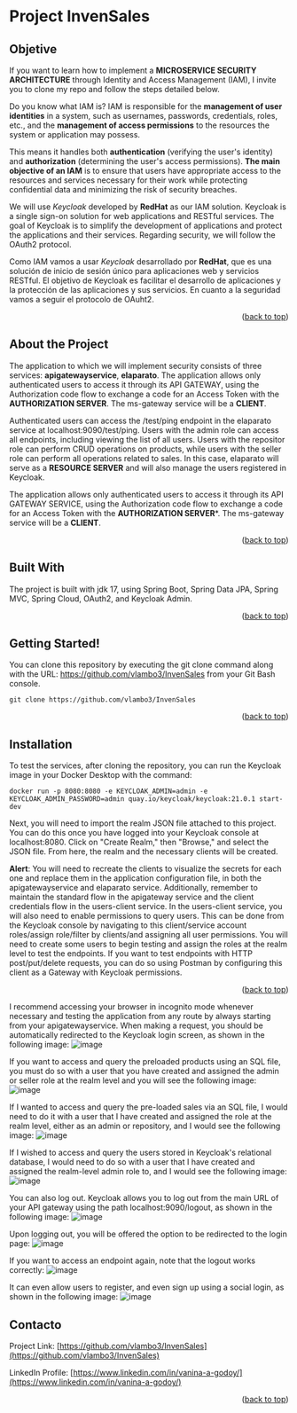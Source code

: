 <a name="readme-top"></a>
# Project InvenSales
## Objetive
If you want to learn how to implement a **MICROSERVICE SECURITY ARCHITECTURE** through Identity and Access Management (IAM), I invite you to clone my repo and follow the steps detailed below.

Do you know what IAM is? IAM is responsible for the **management of user identities** in a system, such as usernames, passwords, credentials, roles, etc., and the **management of access permissions** to the resources the system or application may possess.

This means it handles both **authentication** (verifying the user's identity) and **authorization** (determining the user's access permissions).
**The main objective of an IAM** is to ensure that users have appropriate access to the resources and services necessary for their work while protecting confidential data and minimizing the risk of security breaches.

We will use *Keycloak* developed by **RedHat** as our IAM solution. Keycloak is a single sign-on solution for web applications and RESTful services. The goal of Keycloak is to simplify the development of applications and protect the applications and their services. Regarding security, we will follow the OAuth2 protocol.

Como IAM vamos a usar *Keycloak* desarrollado por **RedHat**, que es una solución de inicio de sesión único para aplicaciones web y servicios RESTful. El objetivo de Keycloak es facilitar el desarrollo de aplicaciones y la protección de las aplicaciones y sus servicios. 
En cuanto a la seguridad vamos a seguir el protocolo de OAuht2.	

<p align="right">(<a href="#readme-top">back to top</a>)</p>

<!-- ABOUT THE PROJECT -->
## About the Project
The application to which we will implement security consists of three services: **apigatewayservice**, **elaparato**.
The application allows only authenticated users to access it through its API GATEWAY, using the Authorization code flow to exchange a code for an Access Token with the **AUTHORIZATION SERVER**. The ms-gateway service will be a **CLIENT**.

Authenticated users can access the /test/ping endpoint in the elaparato service at localhost:9090/test/ping. Users with the admin role can access all endpoints, including viewing the list of all users. Users with the repositor role can perform CRUD operations on products, while users with the seller role can perform all operations related to sales. In this case, elaparato will serve as a **RESOURCE SERVER** and will also manage the users registered in Keycloak.

The application allows only authenticated users to access it through its API GATEWAY SERVICE, using the Authorization code flow to exchange a code for an Access Token with the **AUTHORIZATION SERVER***. The ms-gateway service will be a **CLIENT**.

<p align="right">(<a href="#readme-top">back to top</a>)</p>

## Built With
The project is built with jdk 17, using Spring Boot, Spring Data JPA, Spring MVC, Spring Cloud, OAuth2, and Keycloak Admin.
<p align="right">(<a href="#readme-top">back to top</a>)</p>

<!-- GETTING STARTED -->
## Getting Started!
You can clone this repository by executing the git clone command along with the URL: https://github.com/vlambo3/InvenSales from your Git Bash console.
  ```
  git clone https://github.com/vlambo3/InvenSales
  ```
<p align="right">(<a href="#readme-top">back to top</a>)</p>

## Installation
To test the services, after cloning the repository, you can run the Keycloak image in your Docker Desktop with the command:
  ```
  docker run -p 8080:8080 -e KEYCLOAK_ADMIN=admin -e KEYCLOAK_ADMIN_PASSWORD=admin quay.io/keycloak/keycloak:21.0.1 start-dev
  ```
Next, you will need to import the realm JSON file attached to this project. You can do this once you have logged into your Keycloak console at localhost:8080. Click on "Create Realm," then "Browse," and select the JSON file. From here, the realm and the necessary clients will be created.

**Alert**: You will need to recreate the clients to visualize the secrets for each one and replace them in the application configuration file, in both the apigatewayservice and elaparato service. Additionally, remember to maintain the standard flow in the apigateway service and the client credentials flow in the users-client service. In the users-client service, you will also need to enable permissions to query users. This can be done from the Keycloak console by navigating to this client/service account roles/assign role/filter by clients/and assigning all user permissions.
You will need to create some users to begin testing and assign the roles at the realm level to test the endpoints. If you want to test endpoints with HTTP post/put/delete requests, you can do so using Postman by configuring this client as a Gateway with Keycloak permissions.

<p align="right">(<a href="#readme-top">back to top</a>)</p>

I recommend accessing your browser in incognito mode whenever necessary and testing the application from any route by always starting from your apigatewayservice. When making a request, you should be automatically redirected to the Keycloak login screen, as shown in the following image:
![image](https://github.com/vlambo3/InvenSales/images/LoginKeycloak.png)

If you want to access and query the preloaded products using an SQL file, you must do so with a user that you have created and assigned the admin or seller role at the realm level and you will see the following image:
![image](https://github.com/vlambo3/InvenSales/images/Productos.png)

If I wanted to access and query the pre-loaded sales via an SQL file, I would need to do it with a user that I have created and assigned the role at the realm level, either as an admin or repository, and I would see the following image:
![image](https://github.com/vlambo3/InvenSales/images/Ventas.png)

If I wished to access and query the users stored in Keycloak's relational database, I would need to do so with a user that I have created and assigned the realm-level admin role to, and I would see the following image:
![image](https://github.com/vlambo3/InvenSales/images/Usuarios.png)

You can also log out. Keycloak allows you to log out from the main URL of your API gateway using the path localhost:9090/logout, as shown in the following image:
![image](https://github.com/vlambo3/InvenSales/images/Logout1.png)

Upon logging out, you will be offered the option to be redirected to the login page:
![image](https://github.com/vlambo3/InvenSales/images/Logout2.png)

If you want to access an endpoint again, note that the logout works correctly:
![image](https://github.com/vlambo3/InvenSales/images/Logout3.png)

It can even allow users to register, and even sign up using a social login, as shown in the following image:
![image](https://github.com/vlambo3/InvenSales/images/LoginSocial.png)


## Contacto

Project Link: [https://github.com/vlambo3/InvenSales](https://github.com/vlambo3/InvenSales)

LinkedIn Profile: [https://www.linkedin.com/in/vanina-a-godoy/](https://www.linkedin.com/in/vanina-a-godoy/)

<p align="right">(<a href="#readme-top">back to top</a>)</p>

